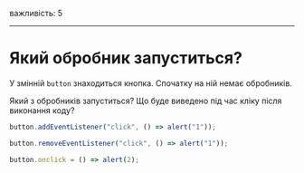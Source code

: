 важливість: 5

---

# Який обробник запуститься?

У змінній `button` знаходиться кнопка. Спочатку на ній немає обробників.

Який з обробників запуститься? Що буде виведено під час кліку після виконання коду?

```js no-beautify
button.addEventListener("click", () => alert("1"));

button.removeEventListener("click", () => alert("1"));

button.onclick = () => alert(2);
```
